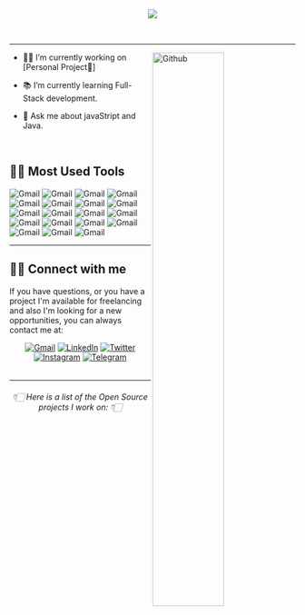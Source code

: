  
<div align="center"><img src="https://readme-typing-svg.herokuapp.com?font=Roboto+Condensed&size=30&center=true&width=600&lines=Hello+%F0%9F%91%8B;I'm+Samuel+Overs+Pelham;A+digital+nomad;Feel+free+to+look+around;And++reach+out+if+needed.."></div>

<br> 
 
<p align="center"> <a href="https://github.com/Essohpee/" align="center" ><img align="center"  alt="" src="https://visitor-badge.laobi.icu/badge?page_id=Essohpee.visitor-badge"></a></p>


 
---
<!-- Statistics -->
<a href="#"><img align="right" width="50%" alt="Github" src="https://github-readme-stats.vercel.app/api?username=Essohpee&theme=algolia&show_icons=true"/></a>


* 👨‍💻 I’m currently working on [Personal Project🏻]

* 📚 I’m currently learning Full-Stack development.

* 💬 Ask me about javaStript and Java.

<br> 

## 🙋‍♂️ Most Used Tools


<img alt="Gmail" src="https://img.shields.io/badge/react-%2320232a.svg?style=for-the-badge&logo=react&logoColor=%2361DAFB"/></a>
<img alt="Gmail" src="https://img.shields.io/badge/spring-%236DB33F.svg?style=for-the-badge&logo=spring&logoColor=white"/></a>
<img alt="Gmail" src="https://img.shields.io/badge/Thymeleaf-%23005C0F.svg?style=for-the-badge&logo=Thymeleaf&logoColor=white"/></a>
<img alt="Gmail" src="https://img.shields.io/badge/figma-%23F24E1E.svg?style=for-the-badge&logo=figma&logoColor=white"/></a>
<img alt="Gmail" src="https://img.shields.io/badge/Adobe%20XD-470137?style=for-the-badge&logo=Adobe%20XD&logoColor=#FF61F6"/></a>
<img alt="Gmail" src="https://img.shields.io/badge/mysql-%2300f.svg?style=for-the-badge&logo=mysql&logoColor=white"/></a>
<img alt="Gmail" src="https://img.shields.io/badge/postgres-%23316192.svg?style=for-the-badge&logo=postgresql&logoColor=white"/></a>
<img alt="Gmail" src="https://img.shields.io/badge/firebase-%23039BE5.svg?style=for-the-badge&logo=firebase"/></a>
<img alt="Gmail" src="https://img.shields.io/badge/heroku-%23430098.svg?style=for-the-badge&logo=heroku&logoColor=white"/></a>
<img alt="Gmail" src="https://img.shields.io/badge/IntelliJIDEA-000000.svg?style=for-the-badge&logo=intellij-idea&logoColor=white"/></a>
<img alt="Gmail" src="https://img.shields.io/badge/css3-%231572B6.svg?style=for-the-badge&logo=css3&logoColor=white"/></a>
<img alt="Gmail" src="https://img.shields.io/badge/html5-%23E34F26.svg?style=for-the-badge&logo=html5&logoColor=white"/></a>
<img alt="Gmail" src="https://img.shields.io/badge/java-%23ED8B00.svg?style=for-the-badge&logo=java&logoColor=white"/></a>
<img alt="Gmail" src="https://img.shields.io/badge/javascript-%23323330.svg?style=for-the-badge&logo=javascript&logoColor=%23F7DF1E"/></a>
<img alt="Gmail" src="https://img.shields.io/badge/Microsoft_Office-D83B01?style=for-the-badge&logo=microsoft-office&logoColor=white"/></a>
<img alt="Gmail" src="https://img.shields.io/badge/Windows-0078D6?style=for-the-badge&logo=windows&logoColor=white"/></a>
<img alt="Gmail" src="https://img.shields.io/badge/google-4285F4?style=for-the-badge&logo=google&logoColor=white"/></a>
<img alt="Gmail" src="https://img.shields.io/badge/Apache%20Maven-C71A36?style=for-the-badge&logo=Apache%20Maven&logoColor=white"/></a>
<img alt="Gmail" src="https://img.shields.io/badge/github-%23121011.svg?style=for-the-badge&logo=github&logoColor=whit"/></a>
 
 ---

## 🙋‍♂️ Connect with me
If you have questions, or you have a project I'm available for freelancing and also I'm looking for a new opportunities,
you can always contact me at: <br>

<!-- Social Links -->
<div align= "center">
  
  <a href="mailto:abdelrahmanbayoumi1@gmail.com">
   <img alt="Gmail" src="https://img.shields.io/badge/Gmail-D14836?style=for-the-badge&logo=gmail&logoColor=white"/></a>
  
   <a href="https://www.linkedin.com/in/abdelrahman-bayoumi/">
    <img alt="LinkedIn" src="https://img.shields.io/badge/linkedin-%230077B5.svg?style=for-the-badge&logo=linkedin&logoColor=white"/></a> 
   
  <a href="https://twitter.com/Abdelrahman_B1">
  <img alt="Twitter" src="https://img.shields.io/badge/<handle>-%231DA1F2.svg?style=for-the-badge&logo=Twitter&logoColor=white"/></a> 
 
  <a href="https://twitter.com/Abdelrahman_B1">
   <img alt="Instagram" src="https://img.shields.io/badge/<handle>-%23E4405F.svg?style=for-the-badge&logo=Instagram&logoColor=white"/></a>
 
  <a href="https://twitter.com/Abdelrahman_B1">
   <img alt="Telegram" src="https://img.shields.io/badge/Telegram-2CA5E0?style=for-the-badge&logo=telegram&logoColor=white"/></a>
  
</div>


<h6 align="center"> </h6>

---

<h6 align="center">👇🏻 Here is a list of the Open Source projects I work on: 👇🏻</h6>
